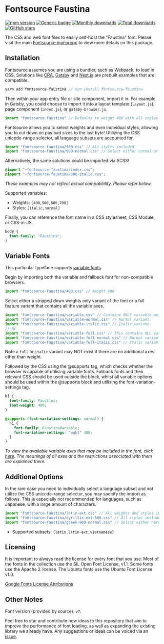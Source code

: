 # Fontsource Faustina

[![npm version](https://badge.fury.io/js/fontsource-faustina.svg)](https://www.npmjs.com/package/fontsource-faustina) [![Generic badge](https://img.shields.io/badge/fontsource-passing-brightgreen)](https://github.com/fontsource/fontsource) [![Monthly downloads](https://badgen.net/npm/dm/fontsource-faustina)](https://github.com/fontsource/fontsource) [![Total downloads](https://badgen.net/npm/dt/fontsource-faustina)](https://github.com/fontsource/fontsource) [![GitHub stars](https://img.shields.io/github/stars/DecliningLotus/fontsource.svg?style=social&label=Star)](https://github.com/fontsource/fontsource/stargazers)

The CSS and web font files to easily self-host the “Faustina” font. Please visit the main [Fontsource monorepo](https://github.com/fontsource/fontsource) to view more details on this package.

## Installation

Fontsource assumes you are using a bundler, such as Webpack, to load in CSS. Solutions like [CRA](https://create-react-app.dev/), [Gatsby](https://www.gatsbyjs.org/) and [Next.js](https://nextjs.org/) are prebuilt examples that are compatible.

```javascript
yarn add fontsource-faustina // npm install fontsource-faustina
```

Then within your app entry file or site component, import it in. For example in Gatsby, you could choose to import it into a layout template (`layout.js`), page component (`index.js`), or `gatsby-browser.js`.

```javascript
import "fontsource-faustina" // Defaults to weight 400 with all styles included.
```

Fontsource allows you to select weights and even individual styles, allowing you to cut down on payload sizes to the last byte! Utilizing the CSS unicode-range selector, all language subsets are accounted for.

```javascript
import "fontsource-faustina/500.css" // All styles included.
import "fontsource-faustina/900-normal.css" // Select either normal or italic.
```

Alternatively, the same solutions could be imported via SCSS!

```scss
@import "~fontsource-faustina/index.css";
@import "~fontsource-faustina/300-italic.css";
```

_These examples may not reflect actual compatibility. Please refer below._

Supported variables:

- Weights: `[400,500,600,700]`
- Styles: `[italic,normal]`

Finally, you can reference the font name in a CSS stylesheet, CSS Module, or CSS-in-JS.

```css
body {
  font-family: "Faustina";
}
```

## Variable Fonts

This particular typeface supports [variable fonts](https://developer.mozilla.org/en-US/docs/Web/CSS/CSS_Fonts/Variable_Fonts_Guide).

Begin by importing both the variable and fallback font for non-compatible browsers.

```js
import "fontsource-faustina/400.css" // Weight 400
```

Select either a stripped down weights only variant of the font or a full feature variant that contains all the variable axes.

```js
import "fontsource-faustina/variable.css" // Contains ONLY variable weights and no other axes. Both normal and italic.
import "fontsource-faustina/variable-normal.css" // Normal variant.
import "fontsource-faustina/variable-italic.css" // Italic variant.
// Or
import "fontsource-faustina/variable-full.css" // This contains ALL variable axes. Font files are larger. Both normal and italic.
import "fontsource-faustina/variable-full-normal.css" // Normal variant.
import "fontsource-faustina/variable-full-italic.css" // Italic variant.
```

Note a `full` or `italic` variant may NOT exist if there are no additional axes other than weight.

Followed by the CSS using the @supports tag, which checks whether the browser is capable of utilising variable fonts. Fallback fonts and their relevant CSS should be used outside the block, whilst all variable options should be used within the @supports block and utilising the font-variation-settings tag.

```css
h1 {
  font-family: Faustina;
  font-weight: 400;
}

@supports (font-variation-settings: normal) {
  h1 {
    font-family: FaustinaVariable;
    font-variation-settings: "wght" 400;
  }
}
```

_To view the available variable axes that may be included in the font, click [here](https://fonts.google.com/variablefonts). The meanings of all axes and the restrictions associated with them are explained there._

## Additional Options

In the rare case you need to individually select a language subset and not utilize the CSS unicode-range selector, you may specify the import as follows. This is especially not recommended for languages, such as Japanese, with a large amount of characters.

```javascript
import "fontsource-faustina/latin-ext.css" // All weights and styles included.
import "fontsource-faustina/cyrillic-ext-500.css" // All styles included.
import "fontsource-faustina/greek-900-normal.css" // Select either normal or italic.
```

- Supported subsets: `[latin,latin-ext,vietnamese]`

## Licensing

It is important to always read the license for every font that you use.
Most of the fonts in the collection use the SIL Open Font License, v1.1. Some fonts use the Apache 2 license. The Ubuntu fonts use the Ubuntu Font License v1.0.

[Google Fonts License Attributions](https://fonts.google.com/attribution)

## Other Notes

Font version (provided by source): `v7`.

Feel free to star and contribute new ideas to this repository that aim to improve the performance of font loading, as well as expanding the existing library we already have. Any suggestions or ideas can be voiced via an [issue](https://github.com/fontsource/fontsource/issues).
